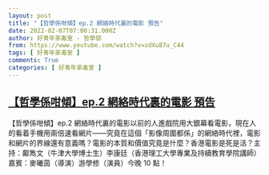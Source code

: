 ```yaml
---
layout: post
title: "【哲學係咁傾】ep.2 網絡時代裏的電影 預告"
date: 2022-02-07T07:00:31.000Z
author: 好青年荼毒室 - 哲學部
from: https://www.youtube.com/watch?v=zdXu87u_C44
tags: [ 好青年荼毒室 ]
comments: True
categories: [ 好青年荼毒室 ]
---
```

<!--1644217231000-->
[【哲學係咁傾】ep.2 網絡時代裏的電影 預告](https://www.youtube.com/watch?v=zdXu87u_C44)
------

<div>
【哲學係咁傾】ep.2 網絡時代裏的電影以前的人進戲院用大銀幕看電影，現在人的看着手機用兩倍速看網片——究竟在這個「影像周圍都係」的網絡時代裡，電影和網片的界線還有意義嗎？電影的本質和價值究竟是什麼？香港電影是死是活？主持：鄺雋文（牛津大學博士生）李康廷（香港理工大學專業及持續教育學院講師）嘉賓：麥曦茵（導演）游學修（演員）今晚 10 點！
</div>
